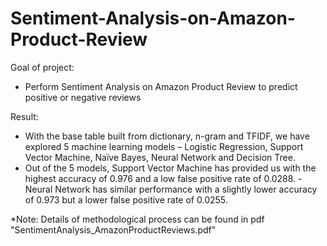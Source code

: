 # Sentiment-Analysis-on-Amazon-Product-Review
Goal of project:
- Perform Sentiment Analysis on Amazon Product Review to predict positive or negative reviews

Result:
- With the base table built from dictionary, n-gram and TFIDF, we have explored 5 machine learning models – Logistic Regression, Support Vector Machine, Naïve Bayes, Neural Network and Decision Tree. 
- Out of the 5 models, Support Vector Machine has provided us with the highest accuracy of 0.976 and a low false positive rate of 0.0288. - Neural Network has similar performance with a slightly lower accuracy of 0.973 but a lower false positive rate of 0.0255.

*Note: Details of methodological process can be found in pdf "SentimentAnalysis_AmazonProductReviews.pdf"
